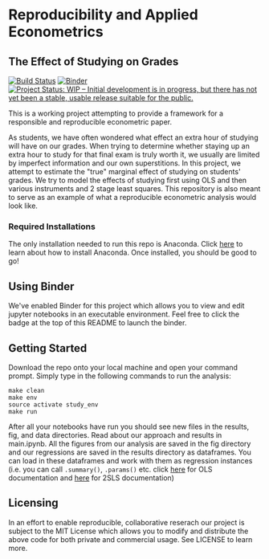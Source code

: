 # Reproducibility and Applied Econometrics
## The Effect of Studying on Grades
[![Build Status](https://travis-ci.org/nadavtadelis/Reproducible_Metrics.svg?branch=master)](https://travis-ci.org/nadavtadelis/Reproducible_Metrics) [![Binder](https://mybinder.org/badge.svg)](https://mybinder.org/v2/gh/nadavtadelis/Reproducible_Metrics/master) [![Project Status: WIP – Initial development is in progress, but there has not yet been a stable, usable release suitable for the public.](http://www.repostatus.org/badges/latest/wip.svg)](http://www.repostatus.org/#wip)


This is a working project attempting to provide a framework for a responsible and reproducible econometric paper.

As students, we have often wondered what effect an extra hour of studying will have on our grades. When trying to determine whether staying up an extra hour to study for that final exam is truly worth it, we usually are limited by imperfect information and our own superstitions. In this project, we attempt to estimate the "true" marginal effect of studying on students' grades. We try to model the effects of studying first using OLS and then various instruments and 2 stage least squares. This repository is also meant to serve as an example of what a reproducible econometric analysis would look like.

### Required Installations
The only installation needed to run this repo is Anaconda. Click [here](https://conda.io/docs/user-guide/install/index.html#regular-installation) to learn about how to install Anaconda. Once installed, you should be good to go!
 
## Using Binder
We've enabled Binder for this project which allows you to view and edit jupyter notebooks in an executable environment. Feel free to click the badge at the top of this README to launch the binder.

## Getting Started
Download the repo onto your local machine and open your command prompt. Simply type in the following commands to run the analysis:

```
make clean
make env
source activate study_env
make run
```
After all your notebooks have run you should see new files in the results, fig, and data directories. Read about our approach and results in main.ipynb. All the figures from our analysis are saved in the fig directory and our regressions are saved in the results directory as dataframes. You can load in these dataframes and work with them as regression instances (i.e. you can call `.summary()`, `.params()` etc. click [here](http://www.statsmodels.org/dev/generated/statsmodels.regression.linear_model.OLS.html) for OLS documentation and [here](https://bashtage.github.io/linearmodels/doc/iv/methods.html#linearmodels.iv.model.IV2SLS) for 2SLS documentation)

## Licensing
In an effort to enable reproducible, collaborative reserach our project is subject to the MIT License which allows you to modify and distribute the above code for both private and commercial usage. See LICENSE to learn more.